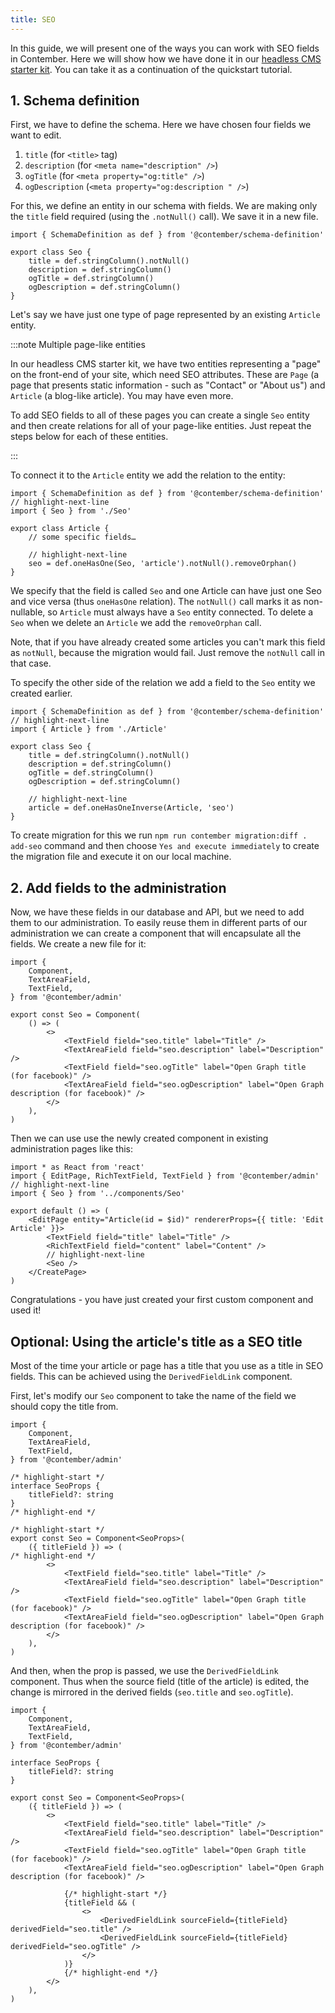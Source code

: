 ```yaml
---
title: SEO
---
```


In this guide, we will present one of the ways you can work with SEO fields in Contember. Here we will show how we have done it in our [headless CMS starter kit](/starter-kits/headless-cms). You can take it as a continuation of the quickstart tutorial.


## 1. Schema definition

First, we have to define the schema. Here we have chosen four fields we want to edit.

1. `title` (for `<title>` tag)
2. `description` (for `<meta name="description" />`)
3. `ogTitle` (for `<meta property="og:title" />`)
4. `ogDescription` (`<meta property="og:description " />`)


For this, we define an entity in our schema with fields. We are making only the `title` field required (using the `.notNull()` call). We save it in a new file.

```tsx title="api/model/Seo.ts"
import { SchemaDefinition as def } from '@contember/schema-definition'

export class Seo {
	title = def.stringColumn().notNull()
	description = def.stringColumn()
	ogTitle = def.stringColumn()
	ogDescription = def.stringColumn()
}
```

Let's say we have just one type of page represented by an existing `Article` entity.

:::note Multiple page-like entities

In our headless CMS starter kit, we have two entities representing a "page" on the front-end of your site, which need SEO attributes. These are `Page` (a page that presents static information - such as "Contact" or "About us") and `Article` (a blog-like article). You may have even more.

To add SEO fields to all of these pages you can create a single `Seo` entity and then create relations for all of your page-like entities. Just repeat the steps below for each of these entities.

:::

To connect it to the `Article` entity we add the relation to the entity:

```tsx title="api/model/Article.ts"
import { SchemaDefinition as def } from '@contember/schema-definition'
// highlight-next-line
import { Seo } from './Seo'

export class Article {
	// some specific fields…

	// highlight-next-line
	seo = def.oneHasOne(Seo, 'article').notNull().removeOrphan()
}
```

We specify that the field is called `Seo` and one Article can have just one Seo and vice versa (thus `oneHasOne` relation). The `notNull()` call marks it as non-nullable, so `Article` must always have a `Seo` entity connected. To delete a `Seo` when we delete an `Article` we add the `removeOrphan` call. 

Note, that if you have already created some articles you can't mark this field as `notNull`, because the migration would fail. Just remove the `notNull` call in that case.

To specify the other side of the relation we add a field to the `Seo` entity we created earlier.

```tsx title="api/model/Seo.ts"
import { SchemaDefinition as def } from '@contember/schema-definition'
// highlight-next-line
import { Article } from './Article'

export class Seo {
	title = def.stringColumn().notNull()
	description = def.stringColumn()
	ogTitle = def.stringColumn()
	ogDescription = def.stringColumn()

	// highlight-next-line
	article = def.oneHasOneInverse(Article, 'seo')
}
```

To create migration for this we run `npm run contember migration:diff . add-seo` command and then choose `Yes and execute immediately` to create the migration file and execute it on our local machine.

## 2. Add fields to the administration

Now, we have these fields in our database and API, but we need to add them to our administration. To easily reuse them in different parts of our administration we can create a component that will encapsulate all the fields. We create a new file for it:

```tsx title="admin/components/Seo.tsx"
import {
	Component,
	TextAreaField,
	TextField,
} from '@contember/admin'

export const Seo = Component(
	() => (
		<>
			<TextField field="seo.title" label="Title" />
			<TextAreaField field="seo.description" label="Description" />
			<TextField field="seo.ogTitle" label="Open Graph title (for facebook)" />
			<TextAreaField field="seo.ogDescription" label="Open Graph description (for facebook)" />
		</>
	),
)
```

Then we can use use the newly created component in existing administration pages like this:

```tsx title="admin/pages/articleEdit.tsx"
import * as React from 'react'
import { EditPage, RichTextField, TextField } from '@contember/admin'
// highlight-next-line
import { Seo } from '../components/Seo'

export default () => (
	<EditPage entity="Article(id = $id)" rendererProps={{ title: 'Edit Article' }}>
		<TextField field="title" label="Title" />
		<RichTextField field="content" label="Content" />
		// highlight-next-line
		<Seo />
	</CreatePage>
)
```

Congratulations - you have just created your first custom component and used it!

## Optional: Using the article's title as a SEO title

Most of the time your article or page has a title that you use as a title in SEO fields. This can be achieved using the `DerivedFieldLink` component. 

First, let's modify our `Seo` component to take the name of the field we should copy the title from.

```tsx title="admin/components/Seo.tsx"
import {
	Component,
	TextAreaField,
	TextField,
} from '@contember/admin'

/* highlight-start */
interface SeoProps {
	titleField?: string
}
/* highlight-end */

/* highlight-start */
export const Seo = Component<SeoProps>(
	({ titleField }) => (
/* highlight-end */
		<>
			<TextField field="seo.title" label="Title" />
			<TextAreaField field="seo.description" label="Description" />
			<TextField field="seo.ogTitle" label="Open Graph title (for facebook)" />
			<TextAreaField field="seo.ogDescription" label="Open Graph description (for facebook)" />
		</>
	),
)
```

And then, when the prop is passed, we use the `DerivedFieldLink` component. Thus when the source field (title of the article) is edited, the change is mirrored in the derived fields (`seo.title` and `seo.ogTitle`).

```tsx title="admin/components/Seo.tsx"
import {
	Component,
	TextAreaField,
	TextField,
} from '@contember/admin'

interface SeoProps {
	titleField?: string
}

export const Seo = Component<SeoProps>(
	({ titleField }) => (
		<>
			<TextField field="seo.title" label="Title" />
			<TextAreaField field="seo.description" label="Description" />
			<TextField field="seo.ogTitle" label="Open Graph title (for facebook)" />
			<TextAreaField field="seo.ogDescription" label="Open Graph description (for facebook)" />

			{/* highlight-start */}
			{titleField && (
				<>
					<DerivedFieldLink sourceField={titleField} derivedField="seo.title" />
					<DerivedFieldLink sourceField={titleField} derivedField="seo.ogTitle" />
				</>
			)}
			{/* highlight-end */}
		</>
	),
)
```
